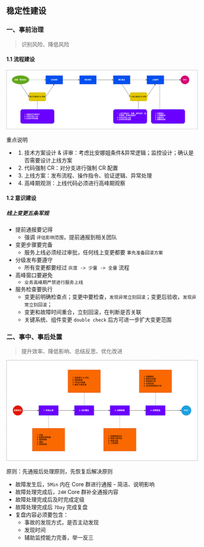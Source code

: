 ## 稳定性建设

### 一、事前治理

> 识别风险、降低风险

#### 1.1 流程建设

![image](./image/1.dio.png)

重点说明

-   1. 技术方案设计 & 评审：考虑比安娜姐条件&异常逻辑；监控设计；确认是否需要设计上线方案
-   2. 代码强制 CR：对分支进行强制 CR 配置
-   3. 上线方案：发布流程、操作指令、验证逻辑、异常处理
-   4. 高峰期观测：上线代码必须进行高峰期观察

#### 1.2 意识建设

##### 线上变更五条军规

-   提前通报要记得
    -   强调 `评估影响范围`，提前通报到相关团队
-   变更步骤要完备
    -   服务上线必须经过审批，任何线上变更都要 `事先准备回滚方案`
-   分级发布要遵守
    -   所有变更都要经过 `灰度 -> 少量 -> 全量` 流程
-   高峰窗口要避免
    -   `业务高峰期严禁进行服务上线`
-   服务检查要执行
    -   变更前明确检查点；变更中要检查，`发现异常立刻回滚`；变更后验收，`发现异常立刻回滚`；
    -   变更和故障时间重合，立刻回滚，在判断是否关联
    -   关键系统、组件变更 `double check` 后方可进一步扩大变更范围

### 二、事中、事后处置

> 提升效率、降低影响、总结反思、优化改进

![image](./image/3.dio.png)

原则：先通报后处理原则，先恢复后解决原则

-   故障发生后，`5Min` 内在 Core 群进行通报 - 简洁、说明影响
-   故障处理完成后，`24H` Core 群补全通报内容
-   故障处理完成后及时完成定级
-   故障处理完成后 `7Day` 完成复盘
-   复盘内容必须要包含：
    -   事故的发现方式，是否主动发现
    -   发现时间
    -   辅助监控能力完善，举一反三
